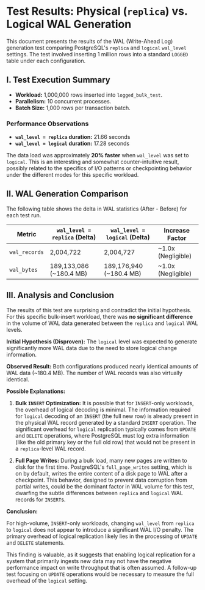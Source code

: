 # Test Results: Physical (`replica`) vs. Logical WAL Generation

This document presents the results of the WAL (Write-Ahead Log) generation test comparing PostgreSQL's `replica` and `logical` `wal_level` settings. The test involved inserting 1 million rows into a standard `LOGGED` table under each configuration.

## I. Test Execution Summary

*   **Workload:** 1,000,000 rows inserted into `logged_bulk_test`.
*   **Parallelism:** 10 concurrent processes.
*   **Batch Size:** 1,000 rows per transaction batch.

### Performance Observations

*   **`wal_level = replica` duration:** 21.66 seconds
*   **`wal_level = logical` duration:** 17.28 seconds

The data load was approximately **20% faster** when `wal_level` was set to `logical`. This is an interesting and somewhat counter-intuitive result, possibly related to the specifics of I/O patterns or checkpointing behavior under the different modes for this specific workload.

## II. WAL Generation Comparison

The following table shows the delta in WAL statistics (After - Before) for each test run.

| Metric        | `wal_level = replica` (Delta) | `wal_level = logical` (Delta) | Increase Factor |
|---------------|-------------------------------|-------------------------------|-----------------|
| `wal_records` | 2,004,722                     | 2,004,727                     | ~1.0x (Negligible) |
| `wal_bytes`   | 189,133,086 (~180.4 MB)       | 189,176,940 (~180.4 MB)       | ~1.0x (Negligible) |

## III. Analysis and Conclusion

The results of this test are surprising and contradict the initial hypothesis. For this specific bulk-insert workload, there was **no significant difference** in the volume of WAL data generated between the `replica` and `logical` WAL levels.

**Initial Hypothesis (Disproven):** The `logical` level was expected to generate significantly more WAL data due to the need to store logical change information.

**Observed Result:** Both configurations produced nearly identical amounts of WAL data (~180.4 MB). The number of WAL records was also virtually identical.

**Possible Explanations:**

1.  **Bulk `INSERT` Optimization:** It is possible that for `INSERT`-only workloads, the overhead of logical decoding is minimal. The information required for `logical` decoding of an `INSERT` (the full new row) is already present in the physical WAL record generated by a standard `INSERT` operation. The significant overhead for `logical` replication typically comes from `UPDATE` and `DELETE` operations, where PostgreSQL must log extra information (like the old primary key or the full old row) that would not be present in a `replica`-level WAL record.

2.  **Full Page Writes:** During a bulk load, many new pages are written to disk for the first time. PostgreSQL's `full_page_writes` setting, which is on by default, writes the entire content of a disk page to WAL after a checkpoint. This behavior, designed to prevent data corruption from partial writes, could be the dominant factor in WAL volume for this test, dwarfing the subtle differences between `replica` and `logical` WAL records for `INSERT`s.

**Conclusion:**

For high-volume, `INSERT`-only workloads, changing `wal_level` from `replica` to `logical` does not appear to introduce a significant WAL I/O penalty. The primary overhead of logical replication likely lies in the processing of `UPDATE` and `DELETE` statements.

This finding is valuable, as it suggests that enabling logical replication for a system that primarily ingests new data may not have the negative performance impact on write throughput that is often assumed. A follow-up test focusing on `UPDATE` operations would be necessary to measure the full overhead of the `logical` setting.